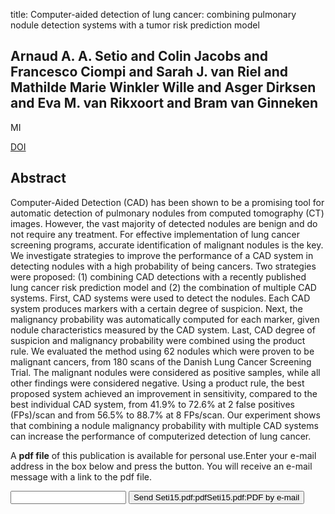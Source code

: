 title: Computer-aided detection of lung cancer: combining pulmonary nodule detection systems with a tumor risk prediction model

## Arnaud A. A. Setio and Colin Jacobs and Francesco Ciompi and Sarah J. van Riel and Mathilde Marie Winkler Wille and Asger Dirksen and Eva M. van Rikxoort and Bram van Ginneken
MI

<a href="https://doi.org/10.1117/12.2080955">DOI</a>

## Abstract
Computer-Aided Detection (CAD) has been shown to be a promising tool for automatic detection of pulmonary nodules from computed tomography (CT) images. However, the vast majority of detected nodules are benign and do not require any treatment. For effective implementation of lung cancer screening programs, accurate identification of malignant nodules is the key. We investigate strategies to improve the performance of a CAD system in detecting nodules with a high probability of being cancers. Two strategies were proposed: (1) combining CAD detections with a recently published lung cancer risk prediction model and (2) the combination of multiple CAD systems. First, CAD systems were used to detect the nodules. Each CAD system produces markers with a certain degree of suspicion. Next, the malignancy probability was automatically computed for each marker, given nodule characteristics measured by the CAD system. Last, CAD degree of suspicion and malignancy probability were combined using the product rule. We evaluated the method using 62 nodules which were proven to be malignant cancers, from 180 scans of the Danish Lung Cancer Screening Trial. The malignant nodules were considered as positive samples, while all other findings were considered negative. Using a product rule, the best proposed system achieved an improvement in sensitivity, compared to the best individual CAD system, from 41.9% to 72.6% at 2 false positives (FPs)/scan and from 56.5% to 88.7% at 8 FPs/scan. Our experiment shows that combining a nodule malignancy probability with multiple CAD systems can increase the performance of computerized detection of lung cancer.

A <b>pdf file</b> of this publication is available for personal use.Enter your e-mail address in the box below and press the button. You will receive an e-mail message with a link to the pdf file.
<form action="sender.php">  <input type="text" name="email">  <input type="submit" value="Send Seti15.pdf:pdfSeti15.pdf:PDF by e-mail"></form>